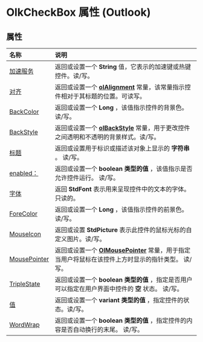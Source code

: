 
# OlkCheckBox 属性 (Outlook)

## 属性



|**名称**|**说明**|
|:-----|:-----|
|[加速服务](2604a27f-472b-ccc6-ad37-317ea0008a39.md)|返回或设置一个 **String** 值，它表示的加速键或热键控件。读/写。|
|[对齐](b3254584-ea07-f3d7-afb8-0d331b6cba74.md)|返回或设置一个  **[olAlignment](3a3eae47-c92a-8d67-327e-33d902f23abd.md)** 常量，该常量指示控件相对于其标题的位置。可读写。|
|[BackColor](be19b158-e81e-0979-40e2-e6b98480f416.md)|返回或设置一个 **Long** ，该值指示控件的背景色。读/写。|
|[BackStyle](362e42bc-6169-31cc-8c6f-072d956da095.md)|返回或设置一个 **[olBackStyle](54ed2253-fe39-9e91-e15a-8e9072d0c257.md)** 常量，用于更改控件之间透明和不透明的背景样式。读/写。|
|[标题](19480d82-3cd7-257f-3f5e-a669650cfffe.md)|返回或设置用于标识或描述该对象上显示的 **字符串** 。 读/写。|
|[enabled：](37e0c232-1144-7e4a-1d77-094922853006.md)|返回或设置一个 **boolean 类型的值** ，该值指示是否允许控件运行。 读/写。|
|[字体](ffabe2b5-1910-4480-b4d4-b684dd8203b5.md)|返回 **StdFont** 表示用来呈现控件中的文本的字体。 只读的。|
|[ForeColor](1c38bdb4-8256-4db7-5f95-68e4e31303a7.md)|返回或设置一个 **Long** ，该值指示控件的前景色。读/写。|
|[MouseIcon](0f6daa67-1920-c883-1e1c-bb6c92e7463b.md)|返回或设置 **StdPicture** 表示此控件的鼠标光标的自定义图片。读/写。|
|[MousePointer](61db8ecc-4a10-dae0-4935-2e7b3386ba85.md)|返回或设置一个 **[OlMousePointer](527df8bb-000c-f108-0522-2d294858b251.md)** 常量，用于指定当用户将鼠标在该控件上方时显示的指针类型。 读/写。|
|[TripleState](f0f8f928-28e2-3f0f-dcd6-afe0dc4a6618.md)|返回或设置一个 **boolean 类型的值** ，指定是否用户可以指定在用户界面中控件的 **空** 状态。 读/写。|
|[值](3872331d-9179-3412-1512-bc8ed5d35beb.md)|返回或设置一个 **variant 类型的值** ，指定控件的状态。读/写。|
|[WordWrap](755dc62b-93c0-30ec-dbe3-1126f1d38d11.md)|返回或设置一个 **boolean 类型的值** ，指定控件的内容是否自动换行的末尾。 读/写。|
